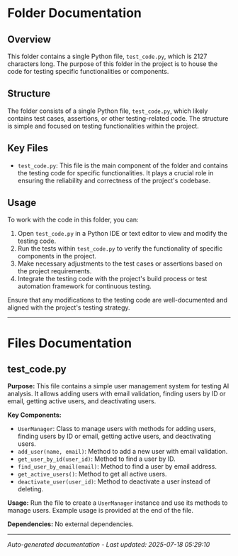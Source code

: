 # Folder Documentation

## Overview
This folder contains a single Python file, `test_code.py`, which is 2127 characters long. The purpose of this folder in the project is to house the code for testing specific functionalities or components.

## Structure
The folder consists of a single Python file, `test_code.py`, which likely contains test cases, assertions, or other testing-related code. The structure is simple and focused on testing functionalities within the project.

## Key Files
- `test_code.py`: This file is the main component of the folder and contains the testing code for specific functionalities. It plays a crucial role in ensuring the reliability and correctness of the project's codebase.

## Usage
To work with the code in this folder, you can:
1. Open `test_code.py` in a Python IDE or text editor to view and modify the testing code.
2. Run the tests within `test_code.py` to verify the functionality of specific components in the project.
3. Make necessary adjustments to the test cases or assertions based on the project requirements.
4. Integrate the testing code with the project's build process or test automation framework for continuous testing.

Ensure that any modifications to the testing code are well-documented and aligned with the project's testing strategy.

---

# Files Documentation

## test_code.py

**Purpose:** This file contains a simple user management system for testing AI analysis. It allows adding users with email validation, finding users by ID or email, getting active users, and deactivating users.

**Key Components:**
- `UserManager`: Class to manage users with methods for adding users, finding users by ID or email, getting active users, and deactivating users.
- `add_user(name, email)`: Method to add a new user with email validation.
- `get_user_by_id(user_id)`: Method to find a user by ID.
- `find_user_by_email(email)`: Method to find a user by email address.
- `get_active_users()`: Method to get all active users.
- `deactivate_user(user_id)`: Method to deactivate a user instead of deleting.

**Usage:** Run the file to create a `UserManager` instance and use its methods to manage users. Example usage is provided at the end of the file.

**Dependencies:** No external dependencies.

---
*Auto-generated documentation - Last updated: 2025-07-18 05:29:10*
